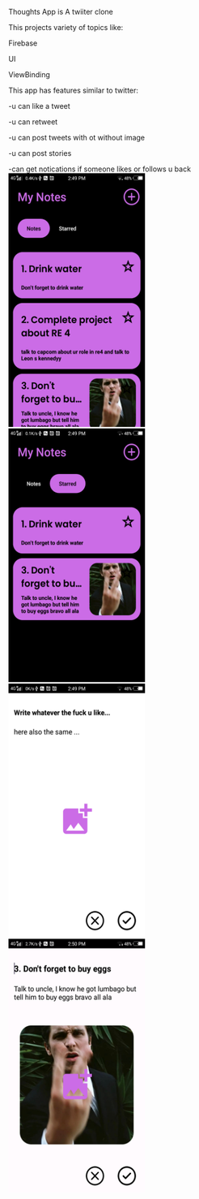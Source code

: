 Thoughts App is A twiiter clone 

This projects variety of topics like:
<p>Firebase </p>
<p>UI</p>
<p>ViewBinding</p>

This app has features similar to twitter:
<p>-u can like a tweet</p>
<p>-u can retweet</p
<p>-u can post tweets with ot without image</p>
<p>-u can post stories</p>
-can get notications if someone likes or follows u back

<img src="https://github.com/shalenMathew/Notes_App_JAVA/blob/master/github%20pics/Screenshot_20230915_144937.png" alt="main" width="270" height="500">
<img src="https://github.com/shalenMathew/Notes_App_JAVA/blob/master/github%20pics/Screenshot_20230915_144954.png" alt="starr" width="270" height="500">
<img src="https://github.com/shalenMathew/Notes_App_JAVA/blob/master/github%20pics/Screenshot_20230915_144950.png" alt="starr" width="270" height="500">
<img src="https://github.com/shalenMathew/Notes_App_JAVA/blob/master/github%20pics/Screenshot_20230915_145001.png" alt="starr" width="270" height="500">







